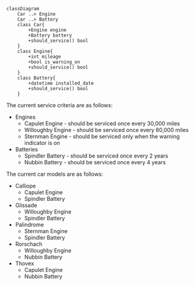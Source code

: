 ```mermaid
classDiagram
    Car ..> Engine
    Car ..> Battery
    class Car{
        +Engine engine
        +Battery battery
        +should_service() bool
    }
    class Engine{
        +int mileage
        +bool is_warning_on
        +should_service() bool
    }
    class Battery{
        +datetime installed_date
        +should_service() bool
    }
```

The current service criteria are as follows:

- Engines
  - Capulet Engine - should be serviced once every 30,000 miles
  - Willoughby Engine - should be serviced once every 60,000 miles
  - Sternman Engine - should be serviced only when the warning indicator is on
- Batteries
  - Spindler Battery - should be serviced once every 2 years
  - Nubbin Battery - should be serviced once every 4 years

The current car models are as follows:

- Calliope
  - Capulet Engine
  - Spindler Battery
- Glissade
  - Willoughby Engine
  - Spindler Battery
- Palindrome
  - Sternman Engine
  - Spindler Battery
- Rorschach
  - Willoughby Engine
  - Nubbin Battery
- Thovex
  - Capulet Engine
  - Nubbin Battery
